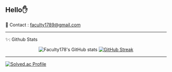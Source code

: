 Hello✋
---
📮 Contact : faculty1789@gmail.com

***

✨: Github Stats

<div align='center'>
  
![Faculty178's GitHub stats](https://github-readme-stats.vercel.app/api?username=Faculty178&theme=react&show_icons=true)
[![GitHub Streak](https://streak-stats.demolab.com?user=Faculty178&theme=tokyonight&hide_border=true)](https://git.io/streak-stats)

</div>

***


[![Solved.ac Profile](http://mazassumnida.wtf/api/v2/generate_badge?boj=faculty1789)](https://solved.ac/Faculty1789) 
